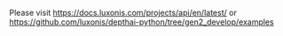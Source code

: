 Please visit https://docs.luxonis.com/projects/api/en/latest/ or https://github.com/luxonis/depthai-python/tree/gen2_develop/examples
